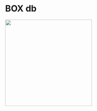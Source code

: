 # BOX db


<img src="https://user-images.githubusercontent.com/65331304/151694894-c4720d7b-0535-4398-8bad-1b6b968fe672.png" width="280" height="280">


  
